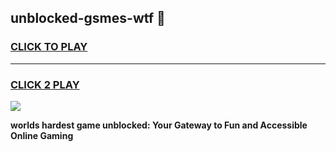 
## unblocked-gsmes-wtf 👋
<h3>
<a href="https://premium.freeplayer.one?title=unblocked-gsmes-wtf&ref=14F">CLICK TO PLAY</a></h3>
<hr>

<h3>
<a href="https://premium.freeplayer.one?title=unblocked-gsmes-wtf&ref=14F">CLICK 2 PLAY</a>
  
</h3>

<a href="https://premium.freeplayer.one?title=unblocked-gsmes-wtf&ref=12F/"><img src="https://clearcache.store/games.png"></a>


**worlds hardest game unblocked: Your Gateway to Fun and Accessible Online Gaming**

